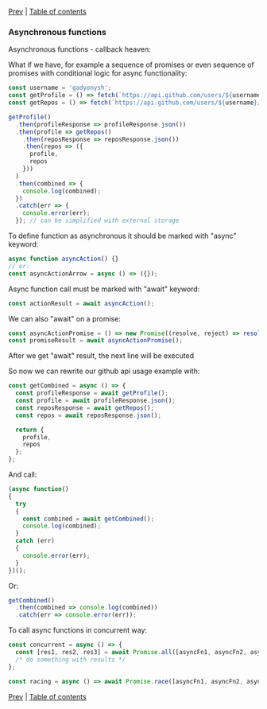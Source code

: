 [Prev](23-String.md) | [Table of contents](https://github.com/gadyonysh/es2015-presentation#ecmascript-2015)

### Asynchronous functions

Asynchronous functions - callback heaven:

What if we have, for example a sequence of promises or even sequence of promises with conditional logic for async functionality:
```js
const username = 'gadyonysh';
const getProfile = () => fetch(`https://api.github.com/users/${username}`);
const getRepos = () => fetch(`https://api.github.com/users/${username}/repos`);

getProfile()
  .then(profileResponse => profileResponse.json())
  .then(profile => getRepos()
    .then(reposResponse => reposResponse.json())
    .then(repos => ({
      profile,
      repos
    }))
  )
  .then(combined => {
    console.log(combined);
  })
  .catch(err => {
    console.error(err);
  }); // can be simplified with external storage
```

To define function as asynchronous it should be marked with "async" keyword:
```js
async function asyncAction() {}
// or:
const asyncActionArrow = async () => ({});
```

Async function call must be marked with "await" keyword:
```js
const actionResult = await asyncAction();
```

We can also "await" on a promise:
```js
const asyncActionPromise = () => new Promise((resolve, reject) => resolve('gotcha!'));
const promiseResult = await asyncActionPromise();
```

After we get "await" result, the next line will be executed

So now we can rewrite our github api usage example with:
```js
const getCombined = async () => {
  const profileResponse = await getProfile();
  const profile = await profileResponse.json();
  const reposResponse = await getRepos();
  const repos = await reposResponse.json();

  return {
    profile,
    repos
  };
};
```

And call:
```js
(async function()
{
  try
  {
    const combined = await getCombined();
    console.log(combined);
  }
  catch (err)
  {
    console.error(err);
  }
})();
```

Or:
```js
getCombined()
  .then(combined => console.log(combined))
  .catch(err => console.error(err));
```

To call async functions in concurrent way:
```js
const concurrent = async () => {
  const [res1, res2, res3] = await Promise.all([asyncFn1, asyncFn2, asyncFn3]);
  /* do something with results */
};

const racing = async () => await Promise.race([asyncFn1, asyncFn2, asyncFn3]);;
```

[Prev](23-String.md) | [Table of contents](https://github.com/gadyonysh/es2015-presentation#ecmascript-2015)